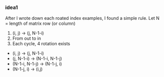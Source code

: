 ### idea1
After I wrote down each roated index examples, I found a simple rule.
Let N = length of matrix row (or column)
​
1. (i, j) -> (j, N-1-i)
2. From out to in
3. Each cycle, 4 rotation exists
- (i, j) -> (j, N-1-i)
- (j, N-1-i) -> (N-1-i, N-1-j)
- (N-1-i, N-1-j) -> (N-1-j, i)
- (N-1-j, i) -> (i,j)